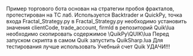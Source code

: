 Пример торгового бота основан на стратегии пробоя фракталов, протестирован на ТС лаб. 
Используется Backtrader и QuickPy, точка входа Fractal_Strategy.py
в Fractal_Strategy.py необходимо установить значения clientCode, trade_account, firmId
в репозиторий Quik\lua необходимо скопировать содержимое \QuikPy\QUIK\lua
Перед запуском скрипта в самом Quik запустить QuikSharp.lua
Для тестирования лучше использовать Учебный счет Quik УДАЧИ!!!
